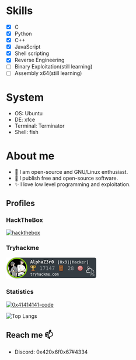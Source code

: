 # Skills
- [x] C
- [x] Python
- [x] C++
- [x] JavaScript
- [x] Shell scripting
- [x] Reverse Engineering
- [ ] Binary Exploitation(still learning)
- [ ] Assembly x64(still learning)
# System
* OS: Ubuntu
* DE: xfce
* Terminal: Terminator
* Shell: fish

# About me 
- 🐧 I am open-source and GNU/Linux enthusiast.
- 🙈 I publish free and open-source software.
- ✨ I love low level programming and exploitation.
## Profiles

### HackTheBox
[ ![hackthebox](http://www.hackthebox.eu/badge/image/415826)](https://app.hackthebox.eu/profile/415826)

### Tryhackme
[ ![tryhackme](./AlphaZ3r0.png) ](https://tryhackme.com/p/AlphaZ3r0)


### Statistics
[![0x41414141-code](https://github-readme-stats.vercel.app/api?username=0x41414141-code&show_icons=true&theme=dark&include_all_commits=true&count_private=true)](https://github.com/0x41414141-code/github-readme-stats)

![Top Langs](https://github-readme-stats.vercel.app/api/top-langs/?username=0x41414141-code&layout=compact)
 
## Reach me 📫
 - Discord: 0x420x6f0x67#4334
